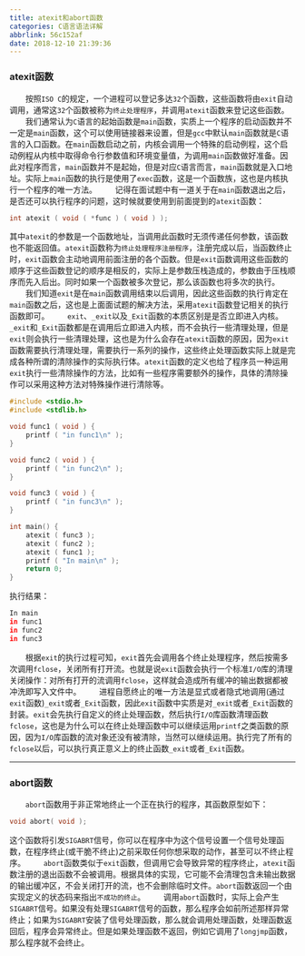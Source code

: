 ```yaml
---
title: atexit和abort函数
categories: C语言语法详解
abbrlink: 56c152af
date: 2018-12-10 21:39:36
---
```

### atexit函数

&emsp;&emsp;按照`ISO C`的规定，一个进程可以登记多达`32`个函数，这些函数将由`exit`自动调用，通常这`32`个函数被称为`终止处理程序`，并调用`atexit`函数来登记这些函数。<!--more-->
&emsp;&emsp;我们通常认为`C`语言的起始函数是`main`函数，实质上一个程序的启动函数并不一定是`main`函数，这个可以使用链接器来设置，但是`gcc`中默认`main`函数就是`C`语言的入口函数。在`main`函数启动之前，内核会调用一个特殊的启动例程，这个启动例程从内核中取得命令行参数值和环境变量值，为调用`main`函数做好准备。因此对程序而言，`main`函数并不是起始，但是对应`C`语言而言，`main`函数就是入口地址。实际上`main`函数的执行是使用了`exec`函数，这是一个函数族，这也是内核执行一个程序的唯一方法。
&emsp;&emsp;记得在面试题中有一道关于在`main`函数退出之后，是否还可以执行程序的问题，这时候就要使用到前面提到的`atexit`函数：

``` c
int atexit ( void ( *func ) ( void ) );
```

其中`atexit`的参数是一个函数地址，当调用此函数时无须传递任何参数，该函数也不能返回值。`atexit`函数称为`终止处理程序注册程序`，注册完成以后，当函数终止时，`exit`函数会主动地调用前面注册的各个函数。但是`exit`函数调用这些函数的顺序于这些函数登记的顺序是相反的，实际上是参数压栈造成的，参数由于压栈顺序而先入后出。同时如果一个函数被多次登记，那么该函数也将多次的执行。
&emsp;&emsp;我们知道`exit`是在`main`函数调用结束以后调用，因此这些函数的执行肯定在`main`函数之后，这也是上面面试题的解决方法，采用`atexit`函数登记相关的执行函数即可。
&emsp;&emsp;`exit`、`_exit`以及`_Exit`函数的本质区别是是否立即进入内核。`_exit`和`_Exit`函数都是在调用后立即进入内核，而不会执行一些清理处理，但是`exit`则会执行一些清理处理，这也是为什么会存在`atexit`函数的原因，因为`exit`函数需要执行清理处理，需要执行一系列的操作，这些终止处理函数实际上就是完成各种所谓的清除操作的实际执行体。`atexit`函数的定义也给了程序员一种运用`exit`执行一些清除操作的方法，比如有一些程序需要额外的操作，具体的清除操作可以采用这种方法对特殊操作进行清除等。

``` cpp
#include <stdio.h>
#include <stdlib.h>

void func1 ( void ) {
    printf ( "in func1\n" );
}

void func2 ( void ) {
    printf ( "in func2\n" );
}

void func3 ( void ) {
    printf ( "in func3\n" );
}

int main() {
    atexit ( func3 );
    atexit ( func2 );
    atexit ( func1 );
    printf ( "In main\n" );
    return 0;
}
```

执行结果：

``` bash
In main
in func1
in func2
in func3
```

&emsp;&emsp;根据`exit`的执行过程可知，`exit`首先会调用各个终止处理程序，然后按需多次调用`fclose`，关闭所有打开流。也就是说`exit`函数会执行一个标准`I/O`库的清理关闭操作：对所有打开的流调用`fclose`，这样就会造成所有缓冲的输出数据都被冲洗即写入文件中。
&emsp;&emsp;进程自愿终止的唯一方法是显式或者隐式地调用(通过`exit`函数)`_exit`或者`_Exit`函数，因此`exit`函数中实质是对`_exit`或者`_Exit`函数的封装。`exit`会先执行自定义的终止处理函数，然后执行`I/O`库函数清理函数`fclose`，这也是为什么可以在终止处理函数中可以继续运用`printf`之类函数的原因，因为`I/O`库函数的流对象还没有被清除，当然可以继续运用。执行完了所有的`fclose`以后，可以执行真正意义上的终止函数`_exit`或者`_Exit`函数。

---

### abort函数

&emsp;&emsp;`abort`函数用于非正常地终止一个正在执行的程序，其函数原型如下：

``` c
void abort( void );
```

这个函数将引发`SIGABRT`信号，你可以在程序中为这个信号设置一个信号处理函数，在程序终止(或干脆不终止)之前采取任何你想采取的动作，甚至可以不终止程序。
&emsp;&emsp;`abort`函数类似于`exit`函数，但调用它会导致异常的程序终止，`atexit`函数注册的退出函数不会被调用。根据具体的实现，它可能不会清理包含未输出数据的输出缓冲区，不会关闭打开的流，也不会删除临时文件。`abort`函数返回一个由实现定义的状态码来指出`不成功的终止`。
&emsp;&emsp;调用`abort`函数时，实际上会产生`SIGABRT`信号。如果没有处理`SIGABRT`信号的函数，那么程序会如前所述那样异常终止；如果为`SIGABRT`安装了信号处理函数，那么就会调用处理函数，处理函数返回后，程序会异常终止。但是如果处理函数不返回，例如它调用了`longjmp`函数，那么程序就不会终止。